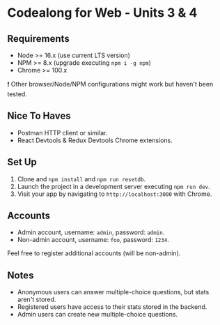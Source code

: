 # Codealong for Web - Units 3 & 4

## Requirements

- Node >= 16.x (use current LTS version)
- NPM >= 8.x (upgrade executing `npm i -g npm`)
- Chrome >= 100.x

❗ Other browser/Node/NPM configurations might work but haven't been tested.

## Nice To Haves

- Postman HTTP client or similar.
- React Devtools & Redux Devtools Chrome extensions.

## Set Up

1. Clone and `npm install` and `npm run resetdb`.
2. Launch the project in a development server executing `npm run dev`.
3. Visit your app by navigating to `http://localhost:3000` with Chrome.

## Accounts

- Admin account, username: `admin`, password: `admin`.
- Non-admin account, username: `foo`, password: `1234`.

Feel free to register additional accounts (will be non-admin).

## Notes

- Anonymous users can answer multiple-choice questions, but stats aren't stored.
- Registered users have access to their stats stored in the backend.
- Admin users can create new multiple-choice questions.
